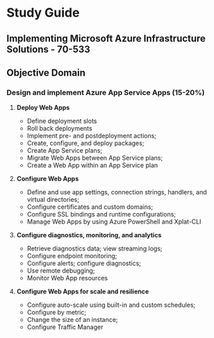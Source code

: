 # Study Guide

## Implementing Microsoft Azure Infrastructure Solutions - 70-533

## **Objective Domain**

###  **Design and implement Azure App Service Apps (15-20%)**

1. **Deploy Web Apps**
   * Define deployment slots
   * Roll back deployments
   * Implement pre- and postdeployment actions; 
   * Create, configure, and deploy packages; 
   * Create App Service plans; 
   * Migrate Web Apps between App Service plans; 
   * Create a Web App within an App Service plan

2. **Configure Web Apps**
   * Define and use app settings, connection strings, handlers, and virtual
     directories; 
   * Configure certificates and custom domains; 
   * Configure SSL bindings and runtime configurations; 
   * Manage Web Apps by using Azure PowerShell and Xplat-CLI

3. **Configure diagnostics, monitoring, and analytics**
   * Retrieve diagnostics data; view streaming logs; 
   * Configure endpoint monitoring; 
   * Configure alerts; configure diagnostics; 
   * Use remote debugging;
   * Monitor Web App resources

4. **Configure Web Apps for scale and resilience**
   * Configure auto-scale using built-in and custom schedules; 
   * Configure by metric; 
   * Change the size of an instance; 
   * Configure Traffic Manager